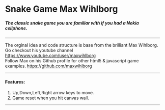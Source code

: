 Snake Game Max Wihlborg
=====================================
##### The classic snake game you are familiar with if you had a Nokia cellphone.
---
The orginal idea and code structure is base from the brilliant Max Wihlborg.    
Go checkout his youtube channel https://www.youtube.com/user/maxwihlborg    
Follow Max on his Github profile for other html5 & javascript game examples. https://github.com/maxwihlborg

---
####  Features:
1. Up,Down,Left,Right arrow keys to move.
2. Game reset when you hit canvas wall.
---------------------------------------------
